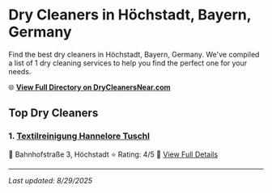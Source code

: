 # Dry Cleaners in Höchstadt, Bayern, Germany

Find the best dry cleaners in Höchstadt, Bayern, Germany. We've compiled a list of 1 dry cleaning services to help you find the perfect one for your needs.

🌐 **[View Full Directory on DryCleanersNear.com](https://drycleanersnear.com/city/Germany/Bayern/H%C3%B6chstadt)**

## Top Dry Cleaners

### 1. [Textilreinigung Hannelore Tuschl](https://drycleanersnear.com/dryCleaner/68b10adbf5ec332d9a7bf1cb/textilreinigung-hannelore-tuschl)
📍 Bahnhofstraße 3, Höchstadt
⭐ Rating: 4/5
🔗 [View Full Details](https://drycleanersnear.com/dryCleaner/68b10adbf5ec332d9a7bf1cb/textilreinigung-hannelore-tuschl)


---

*Last updated: 8/29/2025*
